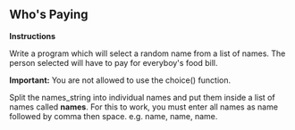 ## **Who's Paying**

**Instructions**

Write a program which will select a random name from a list of names. The person selected will have to pay for everyboy's food bill.

**Important:** You are not allowed to use the choice() function.

Split the names_string into individual names and put them inside a list of names called **names**. For this to work, you must enter all names as name followed by comma then space. e.g. name, name, name. 
